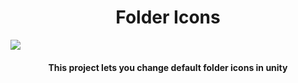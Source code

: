 <h1 align="center">
Folder Icons
</h1>
 <img src="https://github.com/compilerbutcher/Folder-Icons/assets/97310008/6d55a7b8-5983-4ed9-ade0-c276fc512c9d.png">
<h4 align="center"> This project lets you change default folder icons in unity </h4>
